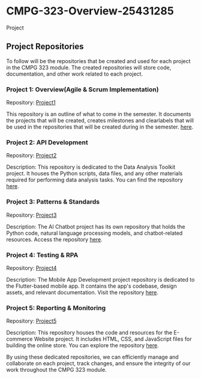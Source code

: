 # CMPG-323-Overview-25431285
Project
## Project Repositories

To follow will be the repositories that be created and used for each project in the CMPG 323 module. The created repositories will store code, documentation, and other work related to each project.

### Project 1: Overview(Agile & Scrum Implementation)
Repository: [Project1](https://github.com/your-username/Project1)

This repository is an outline of what to come in the semester. It documents the projects that will be created, creates milestones and clearlabels that will be used in the repositories that will be created during in the semester. [here](https://github.com/Tshepiso37/Project1).

### Project 2: API Development
Repository: [Project2](https://github.com/your-username/Project2)

Description: This repository is dedicated to the Data Analysis Toolkit project. It houses the Python scripts, data files, and any other materials required for performing data analysis tasks. You can find the repository [here](https://github.com/your-username/Project2).

### Project 3: Patterns & Standards
Repository: [Project3](https://github.com/your-username/Project3)

Description: The AI Chatbot project has its own repository that holds the Python code, natural language processing models, and chatbot-related resources. Access the repository [here](https://github.com/your-username/Project3).

### Project 4: Testing & RPA
Repository: [Project4](https://github.com/your-username/Project4)

Description: The Mobile App Development project repository is dedicated to the Flutter-based mobile app. It contains the app's codebase, design assets, and relevant documentation. Visit the repository [here](https://github.com/your-username/Project4).

### Project 5: Reporting & Monitoring
Repository: [Project5](https://github.com/your-username/Project5)

Description: This repository houses the code and resources for the E-commerce Website project. It includes HTML, CSS, and JavaScript files for building the online store. You can explore the repository [here](https://github.com/your-username/Project5).

By using these dedicated repositories, we can efficiently manage and collaborate on each project, track changes, and ensure the integrity of our work throughout the CMPG 323 module.

